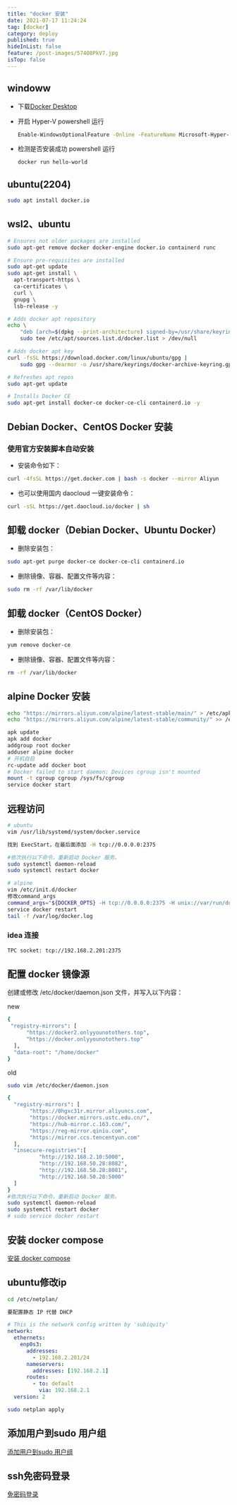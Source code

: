 ```yaml
---
title: "docker 安装"
date: 2021-07-17 11:24:24
tag: [docker]
category: deploy
published: true
hideInList: false
feature: /post-images/574O8PkV7.jpg
isTop: false
---
```


## windoww

- 下载[Docker Desktop](https://hub.docker.com/editions/community/docker-ce-desktop-windows)
- 开启 Hyper-V
  powershell 运行

  ```bash
  Enable-WindowsOptionalFeature -Online -FeatureName Microsoft-Hyper-V -All
  ```

- 检测是否安装成功
  powershell 运行

  ```bash
  docker run hello-world
  ```

## ubuntu(2204)

```bash
sudo apt install docker.io
```

## wsl2、ubuntu

```bash
# Ensures not older packages are installed
sudo apt-get remove docker docker-engine docker.io containerd runc

# Ensure pre-requisites are installed
sudo apt-get update
sudo apt-get install \
  apt-transport-https \
  ca-certificates \
  curl \
  gnupg \
  lsb-release -y

# Adds docker apt repository
echo \
    "deb [arch=$(dpkg --print-architecture) signed-by=/usr/share/keyrings/docker-archive-keyring.gpg] https://download.docker.com/linux/ubuntu $(lsb_release -cs) stable" |
    sudo tee /etc/apt/sources.list.d/docker.list > /dev/null

# Adds docker apt key
curl -fsSL https://download.docker.com/linux/ubuntu/gpg |
    sudo gpg --dearmor -o /usr/share/keyrings/docker-archive-keyring.gpg

# Refreshes apt repos
sudo apt-get update

# Installs Docker CE
sudo apt-get install docker-ce docker-ce-cli containerd.io -y
```

## Debian Docker、CentOS Docker 安装

### 使用官方安装脚本自动安装

- 安装命令如下：

```bash
curl -4fsSL https://get.docker.com | bash -s docker --mirror Aliyun
```

- 也可以使用国内 daocloud 一键安装命令：

```bash
curl -sSL https://get.daocloud.io/docker | sh
```

## 卸载 docker（Debian Docker、Ubuntu Docker）

- 删除安装包：

```bash
sudo apt-get purge docker-ce docker-ce-cli containerd.io
```

- 删除镜像、容器、配置文件等内容：

```bash
sudo rm -rf /var/lib/docker
```

## 卸载 docker（CentOS Docker）

- 删除安装包：

```bash
yum remove docker-ce
```

- 删除镜像、容器、配置文件等内容：

```bash
rm -rf /var/lib/docker
```

## alpine Docker 安装

```sh
echo "https://mirrors.aliyun.com/alpine/latest-stable/main/" > /etc/apk/repositories
echo "https://mirrors.aliyun.com/alpine/latest-stable/community/" >> /etc/apk/repositories

apk update
apk add docker
addgroup root docker
adduser alpine docker
# 开机自启
rc-update add docker boot
# Docker failed to start daemon: Devices cgroup isn't mounted
mount -t cgroup cgroup /sys/fs/cgroup
service docker start
```

## 远程访问

```sh
# ubuntu
vim /usr/lib/systemd/system/docker.service

找到 ExecStart，在最后面添加 -H tcp://0.0.0.0:2375

#依次执行以下命令，重新启动 Docker 服务。
sudo systemctl daemon-reload
sudo systemctl restart docker

# alpine
vim /etc/init.d/docker
修改command_args
command_args="${DOCKER_OPTS} -H tcp://0.0.0.0:2375 -H unix://var/run/docker.sock"
service docker restart
tail -f /var/log/docker.log
```

### idea 连接

```sh
TPC socket: tcp://192.168.2.201:2375
```

## 配置 docker 镜像源

创建或修改 /etc/docker/daemon.json 文件，并写入以下内容：

new

```sh
{
 "registry-mirrors": [
      "https://docker2.onlyyounotothers.top",
      "https://docker.onlyyounotothers.top"
  ],
  "data-root": "/home/docker"
}
```

old

```bash
sudo vim /etc/docker/daemon.json

{
  "registry-mirrors": [
       "https://0hgxc31r.mirror.aliyuncs.com",
       "https://docker.mirrors.ustc.edu.cn/",
       "https://hub-mirror.c.163.com/",
       "https://reg-mirror.qiniu.com",
       "https://mirror.ccs.tencentyun.com"
  ],
  "insecure-registries":[
          "http://192.168.2.10:5000",
          "http://192.168.50.28:8082",
          "http://192.168.50.28:8081",
          "http://192.168.50.28:5000"
  ]
}
#依次执行以下命令，重新启动 Docker 服务。
sudo systemctl daemon-reload
sudo systemctl restart docker
# sudo service docker restart
```

## 安装 docker compose

[安装 docker compose](https://clearlove443.github.io/v2/blogs/docker/docker-compose-install.html)

## ubuntu修改ip

```sh
cd /etc/netplan/

要配置静态 IP 代替 DHCP
```

```yaml
# This is the network config written by 'subiquity'
network:
  ethernets:
    enp0s3:
      addresses:
        - 192.168.2.201/24
      nameservers:
        addresses: [192.168.2.1]
      routes:
        - to: default
          via: 192.168.2.1
  version: 2
```

```sh
sudo netplan apply
```

## 添加用户到sudo 用户组

[添加用户到sudo 用户组](https://clearlove443.github.io/v2/blogs/linux/linux_user_add_delete.html)

## ssh免密码登录

[免密码登录](https://clearlove443.github.io/v2/blogs/linux/linux_ssh_add_privtekey.html)
